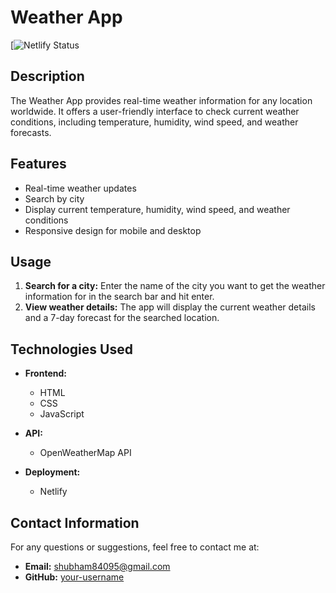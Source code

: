 # Weather App

[![Netlify Status](https://app.netlify.com/sites/weatherappauthshubham/deploys)

## Description

The Weather App provides real-time weather information for any location worldwide. It offers a user-friendly interface to check current weather conditions, including temperature, humidity, wind speed, and weather forecasts.

## Features

- Real-time weather updates
- Search by city 
- Display current temperature, humidity, wind speed, and weather conditions
- Responsive design for mobile and desktop


## Usage

1. **Search for a city:**
   Enter the name of the city you want to get the weather information for in the search bar and hit enter.
2. **View weather details:**
   The app will display the current weather details and a 7-day forecast for the searched location.

## Technologies Used

- **Frontend:**
  - HTML
  - CSS
  - JavaScript

- **API:**
  - OpenWeatherMap API

- **Deployment:**
  - Netlify


## Contact Information

For any questions or suggestions, feel free to contact me at:

- **Email:** shubham84095@gmail.com
- **GitHub:** [your-username](https://github.com/Shubham84095)
